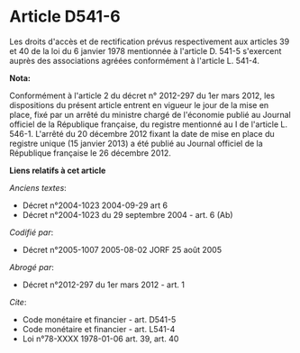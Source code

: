 # Article D541-6

Les droits d'accès et de rectification prévus respectivement aux articles 39 et 40 de la loi du 6 janvier 1978 mentionnée à
l'article D. 541-5 s'exercent auprès des associations agréées conformément à l'article L. 541-4.

**Nota:**

Conformément à l'article 2 du décret n° 2012-297 du 1er mars 2012, les dispositions du présent article entrent en vigueur le
jour de la mise en place, fixé par un arrêté du ministre chargé de l'économie publié au Journal officiel de la République
française, du registre mentionné au I de l'article L. 546-1. L'arrêté du 20 décembre 2012 fixant la date de mise en place du
registre unique (15 janvier 2013) a été publié au Journal officiel de la République française le 26 décembre 2012.

**Liens relatifs à cet article**

_Anciens textes_:

  - Décret n°2004-1023 2004-09-29 art 6
  - Décret n°2004-1023 du 29 septembre 2004 - art. 6 (Ab)

_Codifié par_:

  - Décret n°2005-1007 2005-08-02 JORF 25 août 2005

_Abrogé par_:

  - Décret n°2012-297 du 1er mars 2012 - art. 1

_Cite_:

  - Code monétaire et financier - art. D541-5
  - Code monétaire et financier - art. L541-4
  - Loi n°78-XXXX 1978-01-06 art. 39, art. 40
